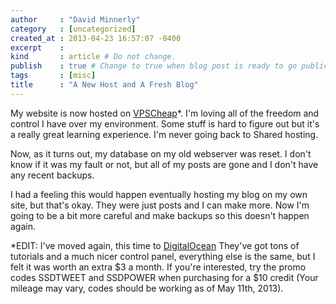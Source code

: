 ```yaml
---
author     : "David Minnerly"
category   : [uncategorized]
created_at : 2013-04-23 16:57:07 -0400
excerpt    :
kind       : article # Do not change.
publish    : true # Change to true when blog post is ready to go public.
tags       : [misc]
title      : "A New Host and A Fresh Blog"
---
```


My website is now hosted on [VPSCheap](https://vpscheap.net)*. I'm loving all of the
freedom and control I have over my environment. Some stuff is hard to figure
out but it's a really great learning experience. I'm never going back to
Shared hosting.

Now, as it turns out, my database on my old webserver was reset. I don't know
if it was my fault or not, but all of my posts are gone and I don't have any
recent backups.

I had a feeling this would happen eventually hosting my blog on my own site,
but that's okay. They were just posts and I can make more. Now I'm going to
be a bit more careful and make backups so this doesn't happen again.

*EDIT: I've moved again, this time to [DigitalOcean](https://digitalocean.com)
They've got tons of tutorials and a much nicer control panel, everything else
is the same, but I felt it was worth an extra $3 a month. If you're interested,
try the promo codes SSDTWEET and SSDPOWER when purchasing for a $10 credit
(Your mileage may vary, codes should be working as of May 11th, 2013).